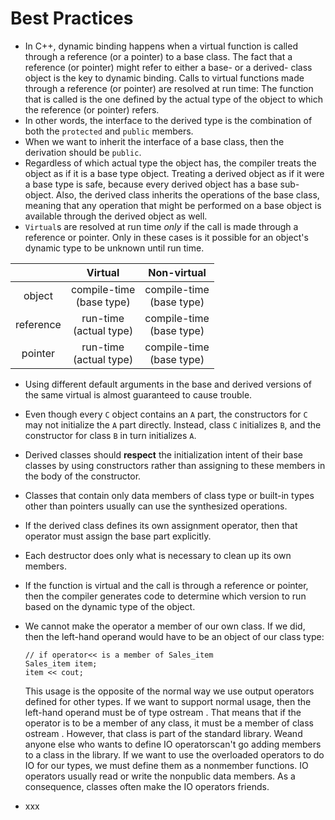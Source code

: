 # Best Practices

- In C++, dynamic binding happens when a virtual function is called through a reference (or a pointer) to a base class. The fact that a reference (or pointer) might refer to either a base- or a derived- class object is the key to dynamic binding. Calls to virtual functions made through a reference (or pointer) are resolved at run time: The function that is called is the one defined by the actual type of the object to which the reference (or pointer) refers.
- In other words, the interface to the derived type is the combination of both the `protected` and `public` members.
- When we want to inherit the interface of a base class, then the derivation should be `public`.
- Regardless of which actual type the object has, the compiler treats the object as if it is a base type object. Treating a derived object as if it were a base type is safe, because every derived object has a base sub-object. Also, the derived class inherits the operations of the base class, meaning that any operation that might be performed on a base object is available through the derived object as well.
- `Virtual`s are resolved at run time *only* if the call is made through a reference or pointer. Only in these cases is it possible for an object's dynamic type to be unknown until run time.

|           | Virtual | Non-virtual |
| :-------: |:-------:|:-----------:|
| object    | compile-time<br>(base type) | compile-time<br>(base type) |
| reference | run-time<br>(actual type) | compile-time<br>(base type) |
| pointer   | run-time<br>(actual type) | compile-time<br>(base type) |

- Using different default arguments in the base and derived versions of the same virtual is almost guaranteed to cause trouble.
- Even though every `C` object contains an `A` part, the constructors for `C` may not initialize the `A` part directly. Instead, class `C` initializes `B`, and the constructor for class `B` in turn initializes `A`.
- Derived classes should **respect** the initialization intent of their base classes by using constructors rather than assigning to these members in the body of the constructor.
- Classes that contain only data members of class type or built-in types other than pointers usually can use the synthesized operations.
- If the derived class defines its own assignment operator, then that operator must assign the base part explicitly.
- Each destructor does only what is necessary to clean up its own members.
- If the function is virtual and the call is through a reference or pointer, then the compiler generates code to determine which version to run based on the dynamic type of the object.
- We cannot make the operator a member of our own class. If we did, then the left-hand operand would have to be an object of our class type:
    ```
    // if operator<< is a member of Sales_item
    Sales_item item;
    item << cout;
    ```

    This usage is the opposite of the normal way we use output operators defined for other types.
    If we want to support normal usage, then the left-hand operand must be of type ostream . That means that if the operator is to be a member of any class, it must be a member of class ostream . However, that class is part of the standard library. Weand anyone else who wants to define IO operatorscan't go adding members to a class in the library. If we want to use the overloaded operators to do IO for our types, we must define them as a nonmember functions. IO operators usually read or write the nonpublic data members. As a consequence, classes often make the IO operators friends.
- xxx